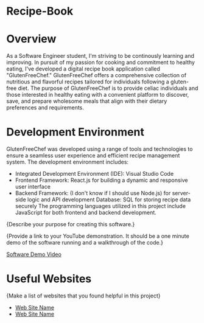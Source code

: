 # Recipe-Book

# Overview
As a Software Engineer student, I'm striving to be continously learning and improving. In pursuit of my passion for cooking and commitment to healthy eating, I've developed a digital recipe book application called "GlutenFreeChef." GlutenFreeChef offers a comprehensive collection of nutritious and flavorful recipes tailored for individuals following a gluten-free diet. The purpose of GlutenFreeChef is to provide celiac individuals and those interested in healthy eating with a convenient platform to discover, save, and prepare wholesome meals that align with their dietary preferences and requirements.

# Development Environment
GlutenFreeChef was developed using a range of tools and technologies to ensure a seamless user experience and efficient recipe management system. The development environment includes:

- Integrated Development Environment (IDE): Visual Studio Code
- Frontend Framework: React.js for building a dynamic and responsive user interface
- Backend Framework: (I don't know if I should use Node.js) for server-side logic and API development
Database: SQL for storing recipe data securely
The programming languages utilized in this project include JavaScript for both frontend and backend development.

{Describe your purpose for creating this software.}

{Provide a link to your YouTube demonstration.  It should be a one minute demo of the software running and a walkthrough of the code.}

[Software Demo Video](http://youtube.link.goes.here)


# Useful Websites

{Make a list of websites that you found helpful in this project}
* [Web Site Name](http://url.link.goes.here)
* [Web Site Name](http://url.link.goes.here)